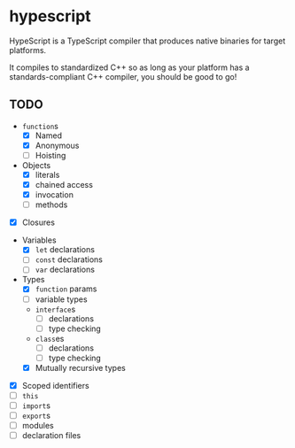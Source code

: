 # hypescript

HypeScript is a TypeScript compiler that produces native binaries for target platforms.

It compiles to standardized C++ so as long as your platform has a standards-compliant C++ compiler, you should be good to go!

## TODO

- `function`s
    - [x] Named
    - [x] Anonymous
    - [ ] Hoisting
- Objects
    - [x] literals
    - [x] chained access
    - [x] invocation
    - [ ] methods
- [x] Closures
- Variables
    - [x] `let` declarations
    - [ ] `const` declarations
    - [ ] `var` declarations
- Types
    - [x] `function` params
    - [ ] variable types
    - `interface`s
        - [ ] declarations
        - [ ] type checking
    - `class`es
        - [ ] declarations
        - [ ] type checking
    - [x] Mutually recursive types
- [x] Scoped identifiers
- [ ] `this`
- [ ] `import`s
- [ ] `export`s
- [ ] modules
- [ ] declaration files